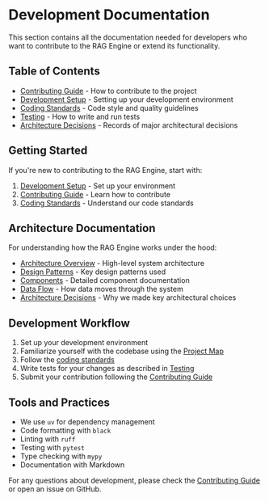 # Development Documentation

This section contains all the documentation needed for developers who want to contribute to the RAG Engine or extend its functionality.

## Table of Contents

- [Contributing Guide](./contributing.md) - How to contribute to the project
- [Development Setup](./development-setup.md) - Setting up your development environment
- [Coding Standards](./coding-standards.md) - Code style and quality guidelines
- [Testing](./testing.md) - How to write and run tests
- [Architecture Decisions](./architecture-decisions/) - Records of major architectural decisions

## Getting Started

If you're new to contributing to the RAG Engine, start with:

1. [Development Setup](./development-setup.md) - Set up your environment
2. [Contributing Guide](./contributing.md) - Learn how to contribute
3. [Coding Standards](./coding-standards.md) - Understand our code standards

## Architecture Documentation

For understanding how the RAG Engine works under the hood:

- [Architecture Overview](../architecture/overview.md) - High-level system architecture
- [Design Patterns](../architecture/design-patterns.md) - Key design patterns used
- [Components](../architecture/components.md) - Detailed component documentation
- [Data Flow](../architecture/data-flow.md) - How data moves through the system
- [Architecture Decisions](./architecture-decisions/) - Why we made key architectural choices

## Development Workflow

1. Set up your development environment
2. Familiarize yourself with the codebase using the [Project Map](../PROJECT_MAP.md)
3. Follow the [coding standards](./coding-standards.md)
4. Write tests for your changes as described in [Testing](./testing.md)
5. Submit your contribution following the [Contributing Guide](./contributing.md)

## Tools and Practices

- We use `uv` for dependency management
- Code formatting with `black`
- Linting with `ruff`
- Testing with `pytest`
- Type checking with `mypy`
- Documentation with Markdown

For any questions about development, please check the [Contributing Guide](./contributing.md) or open an issue on GitHub.